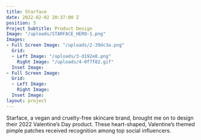 ```yaml
---
title: Starface
date: 2022-02-02 20:37:00 Z
position: 5
Project Subtitle: Product Design
Image: "/uploads/STARFACE_HERO-1.png"
Images:
- Full Screen Image: "/uploads/2-39dc3a.png"
  Grid:
  - Left Image: "/uploads/3-d192e8.png"
    Right Image: "/uploads/4-0f7f82.gif"
  Inset Image: 
- Full Screen Image: 
  Grid:
  - Left Image: 
    Right Image: 
  Inset Image: 
layout: project
---
```


Starface, a vegan and cruelty-free skincare brand, brought me on to design their 2022 Valentine’s Day product. These heart-shaped, Valentine’s themed pimple patches received recognition among top social influencers.